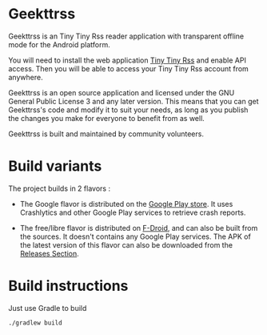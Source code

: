 Geekttrss
==========

Geekttrss is an Tiny Tiny Rss reader application with transparent offline mode for the Android platform.

You will need to install the web application [Tiny Tiny Rss](https://tt-rss.org/) and enable API access.
Then you will be able to access your Tiny Tiny Rss account from anywhere.

Geekttrss is an open source application and licensed under the GNU General Public License 3 and any later version.
This means that you can get Geekttrss's code and modify it to suit your needs, as long as you publish the changes
you make for everyone to benefit from as well.

Geekttrss is built and maintained by community volunteers.


Build variants
==============

The project builds in 2 flavors :

   * The Google flavor is distributed on the [Google Play store](https://play.google.com/store/apps/details?id=com.geekorum.ttrss).
     It uses Crashlytics and other Google Play services to retrieve crash reports.

   * The free/libre flavor is distributed on [F-Droid](https://f-droid.org/packages/com.geekorum.ttrss.free/), and can also be built from the sources. It doesn't contains any Google Play services. The APK of the latest version of this flavor can also be downloaded from the [Releases Section](https://github.com/fbarthelery/geekttrss/releases/latest).


Build instructions
==================

Just use Gradle to build

    ./gradlew build
